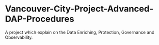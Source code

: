 # Vancouver-City-Project-Advanced-DAP-Procedures
A project which explain on the Data Enriching, Protection, Governance and Observability.
